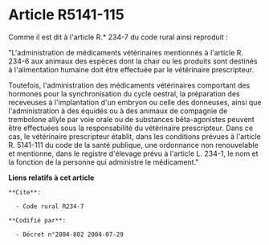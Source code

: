 # Article R5141-115

Comme il est dit à l'article R.* 234-7 du code rural ainsi reproduit :

"L'administration de médicaments vétérinaires mentionnés à l'article R. 234-6 aux animaux des espèces dont la chair ou les
produits sont destinés à l'alimentation humaine doit être effectuée par le vétérinaire prescripteur.

Toutefois, l'administration des médicaments vétérinaires comportant des hormones pour la synchronisation du cycle oestral, la
préparation des receveuses à l'implantation d'un embryon ou celle des donneuses, ainsi que l'administration à des équidés ou
à des animaux de compagnie de trembolone allyle par voie orale ou de substances bêta-agonistes peuvent être effectuées sous
la responsabilité du vétérinaire prescripteur. Dans ce cas, le vétérinaire prescripteur établit, dans les conditions prévues
à l'article R. 5141-111 du code de la santé publique, une ordonnance non renouvelable et mentionne, dans le registre
d'élevage prévu à l'article L. 234-1, le nom et la fonction de la personne qui administre le médicament."

**Liens relatifs à cet article**

	**Cite**:

	  - Code rural R234-7

	**Codifié par**:

	  - Décret n°2004-802 2004-07-29

